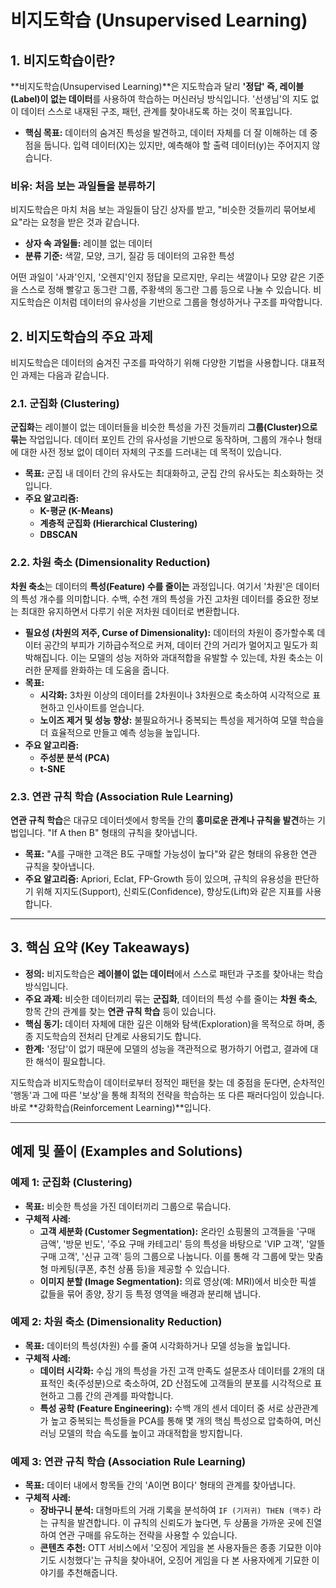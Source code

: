 # 비지도학습 (Unsupervised Learning)

## 1. 비지도학습이란?

**비지도학습(Unsupervised Learning)**은 지도학습과 달리 **'정답' 즉, 레이블(Label)이 없는 데이터**를 사용하여 학습하는 머신러닝 방식입니다. '선생님'의 지도 없이 데이터 스스로 내재된 구조, 패턴, 관계를 찾아내도록 하는 것이 목표입니다.

- **핵심 목표:** 데이터의 숨겨진 특성을 발견하고, 데이터 자체를 더 잘 이해하는 데 중점을 둡니다. 입력 데이터(X)는 있지만, 예측해야 할 출력 데이터(y)는 주어지지 않습니다.

### 비유: 처음 보는 과일들을 분류하기
비지도학습은 마치 처음 보는 과일들이 담긴 상자를 받고, "비슷한 것들끼리 묶어보세요"라는 요청을 받은 것과 같습니다.
- **상자 속 과일들:** 레이블 없는 데이터
- **분류 기준:** 색깔, 모양, 크기, 질감 등 데이터의 고유한 특성

어떤 과일이 '사과'인지, '오렌지'인지 정답을 모르지만, 우리는 색깔이나 모양 같은 기준을 스스로 정해 빨갛고 동그란 그룹, 주황색의 동그란 그룹 등으로 나눌 수 있습니다. 비지도학습은 이처럼 데이터의 유사성을 기반으로 그룹을 형성하거나 구조를 파악합니다.

## 2. 비지도학습의 주요 과제

비지도학습은 데이터의 숨겨진 구조를 파악하기 위해 다양한 기법을 사용합니다. 대표적인 과제는 다음과 같습니다.

### 2.1. 군집화 (Clustering)
**군집화**는 레이블이 없는 데이터들을 비슷한 특성을 가진 것들끼리 **그룹(Cluster)으로 묶는** 작업입니다. 데이터 포인트 간의 유사성을 기반으로 동작하며, 그룹의 개수나 형태에 대한 사전 정보 없이 데이터 자체의 구조를 드러내는 데 목적이 있습니다.

- **목표:** 군집 내 데이터 간의 유사도는 최대화하고, 군집 간의 유사도는 최소화하는 것입니다.
- **주요 알고리즘:**
  - **K-평균 (K-Means)**
  - **계층적 군집화 (Hierarchical Clustering)**
  - **DBSCAN**

### 2.2. 차원 축소 (Dimensionality Reduction)
**차원 축소**는 데이터의 **특성(Feature) 수를 줄이는** 과정입니다. 여기서 '차원'은 데이터의 특성 개수를 의미합니다. 수백, 수천 개의 특성을 가진 고차원 데이터를 중요한 정보는 최대한 유지하면서 다루기 쉬운 저차원 데이터로 변환합니다.

- **필요성 (차원의 저주, Curse of Dimensionality):** 데이터의 차원이 증가할수록 데이터 공간의 부피가 기하급수적으로 커져, 데이터 간의 거리가 멀어지고 밀도가 희박해집니다. 이는 모델의 성능 저하와 과대적합을 유발할 수 있는데, 차원 축소는 이러한 문제를 완화하는 데 도움을 줍니다.
- **목표:**
  - **시각화:** 3차원 이상의 데이터를 2차원이나 3차원으로 축소하여 시각적으로 표현하고 인사이트를 얻습니다.
  - **노이즈 제거 및 성능 향상:** 불필요하거나 중복되는 특성을 제거하여 모델 학습을 더 효율적으로 만들고 예측 성능을 높입니다.
- **주요 알고리즘:**
  - **주성분 분석 (PCA)**
  - **t-SNE**

### 2.3. 연관 규칙 학습 (Association Rule Learning)
**연관 규칙 학습**은 대규모 데이터셋에서 항목들 간의 **흥미로운 관계나 규칙을 발견**하는 기법입니다. "If A then B" 형태의 규칙을 찾아냅니다.

- **목표:** "A를 구매한 고객은 B도 구매할 가능성이 높다"와 같은 형태의 유용한 연관 규칙을 찾아냅니다.
- **주요 알고리즘:** Apriori, Eclat, FP-Growth 등이 있으며, 규칙의 유용성을 판단하기 위해 지지도(Support), 신뢰도(Confidence), 향상도(Lift)와 같은 지표를 사용합니다.

---

## 3. 핵심 요약 (Key Takeaways)
- **정의:** 비지도학습은 **레이블이 없는 데이터**에서 스스로 패턴과 구조를 찾아내는 학습 방식입니다.
- **주요 과제:** 비슷한 데이터끼리 묶는 **군집화**, 데이터의 특성 수를 줄이는 **차원 축소**, 항목 간의 관계를 찾는 **연관 규칙 학습** 등이 있습니다.
- **핵심 동기:** 데이터 자체에 대한 깊은 이해와 탐색(Exploration)을 목적으로 하며, 종종 지도학습의 전처리 단계로 사용되기도 합니다.
- **한계:** '정답'이 없기 때문에 모델의 성능을 객관적으로 평가하기 어렵고, 결과에 대한 해석이 필요합니다.

지도학습과 비지도학습이 데이터로부터 정적인 패턴을 찾는 데 중점을 둔다면, 순차적인 '행동'과 그에 따른 '보상'을 통해 최적의 전략을 학습하는 또 다른 패러다임이 있습니다. 바로 **강화학습(Reinforcement Learning)**입니다.

---

## 예제 및 풀이 (Examples and Solutions)

### 예제 1: 군집화 (Clustering)
- **목표:** 비슷한 특성을 가진 데이터끼리 그룹으로 묶습니다.
- **구체적 사례:**
  - **고객 세분화 (Customer Segmentation):** 온라인 쇼핑몰의 고객들을 '구매 금액', '방문 빈도', '주요 구매 카테고리' 등의 특성을 바탕으로 'VIP 고객', '알뜰 구매 고객', '신규 고객' 등의 그룹으로 나눕니다. 이를 통해 각 그룹에 맞는 맞춤형 마케팅(쿠폰, 추천 상품 등)을 제공할 수 있습니다.
  - **이미지 분할 (Image Segmentation):** 의료 영상(예: MRI)에서 비슷한 픽셀 값들을 묶어 종양, 장기 등 특정 영역을 배경과 분리해 냅니다.

### 예제 2: 차원 축소 (Dimensionality Reduction)
- **목표:** 데이터의 특성(차원) 수를 줄여 시각화하거나 모델 성능을 높입니다.
- **구체적 사례:**
  - **데이터 시각화:** 수십 개의 특성을 가진 고객 만족도 설문조사 데이터를 2개의 대표적인 축(주성분)으로 축소하여, 2D 산점도에 고객들의 분포를 시각적으로 표현하고 그룹 간의 관계를 파악합니다.
  - **특성 공학 (Feature Engineering):** 수백 개의 센서 데이터 중 서로 상관관계가 높고 중복되는 특성들을 PCA를 통해 몇 개의 핵심 특성으로 압축하여, 머신러닝 모델의 학습 속도를 높이고 과대적합을 방지합니다.

### 예제 3: 연관 규칙 학습 (Association Rule Learning)
- **목표:** 데이터 내에서 항목들 간의 'A이면 B이다' 형태의 관계를 찾아냅니다.
- **구체적 사례:**
  - **장바구니 분석:** 대형마트의 거래 기록을 분석하여 `IF (기저귀) THEN (맥주)` 라는 규칙을 발견합니다. 이 규칙의 신뢰도가 높다면, 두 상품을 가까운 곳에 진열하여 연관 구매를 유도하는 전략을 사용할 수 있습니다.
  - **콘텐츠 추천:** OTT 서비스에서 '오징어 게임을 본 사용자들은 종종 기묘한 이야기도 시청했다'는 규칙을 찾아내어, 오징어 게임을 다 본 사용자에게 기묘한 이야기를 추천해줍니다.
